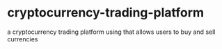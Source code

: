 # cryptocurrency-trading-platform
a cryptocurrency trading platform using that allows users to buy and sell currencies
